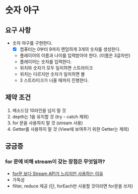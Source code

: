 # 숫자 야구

## 요구 사항
- 숫자 야구를 구현한다.
  -[x] 컴퓨터는 0부터 9까지 랜덤하게 3개의 숫자를 생성한다.
  - 플레이어의 이름과 나이를 입력받아야 한다. (이름은 3글자만)
  - 플레이어는 숫자를 입력한다.  
  - 위치와 숫자가 모두 일치하면 스트라이크  
  - 위치는 다르지만 숫자가 일치하면 볼
  - 3 스트라이크가 나올 때까지 진행한다.

## 제약 조건
1. 메소드당 10라인을 넘지 말 것
2. depth는 1을 유지할 것 (try - catch 제외)
3. for 문을 사용하지 말 것 (stream 사용)
4. Getter를 사용하지 말 것 (View에 보여주기 위한 Getter는 제외)

## 궁금증
### for 문에 비해 stream이 갖는 장점은 무엇일까?
  - [for문 보다 Stream API가 느리지만 사용하는 이유](https://pamyferret.tistory.com/49)
  - 가독성
  - filter, reduce 제공 (단, forEach만 사용할 것이라면 for문을 쓰자)